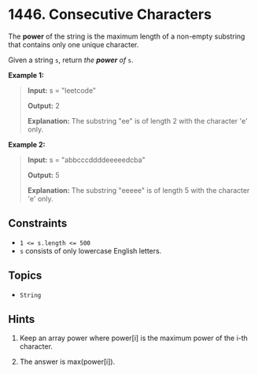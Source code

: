 # 1446. Consecutive Characters

The **power** of the string is the maximum length of a non-empty substring that contains only one unique character.

Given a string `s`, return _the **power** of_ `s`.

**Example 1:**

> **Input:** s = "leetcode"
>
> **Output:** 2
>
> **Explanation:** The substring "ee" is of length 2 with the character 'e' only.

**Example 2:**

> **Input:** s = "abbcccddddeeeeedcba"
>
> **Output:** 5
>
> **Explanation:** The substring "eeeee" is of length 5 with the character 'e' only.

## Constraints

* `1 <= s.length <= 500`
* `s` consists of only lowercase English letters.

## Topics

* `String`

## Hints

1. Keep an array power where power\[i\] is the maximum power of the i-th character.

2. The answer is max(power\[i\]).
